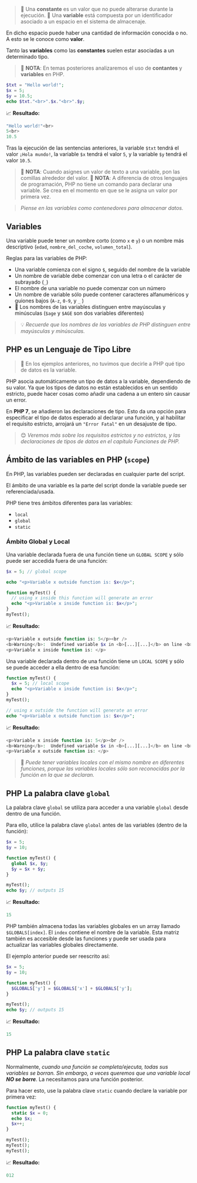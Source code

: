 > 📏 Una **constante** es un valor que no puede alterarse durante la ejecución.
> 📏 Una **variable** está compuesta por un identificador asociado a un espacio en el sistema de almacenaje.

En dicho espacio puede haber una cantidad de información conocida o no. A esto se le conoce como **valor**.

Tanto las **variables** como las **constantes** suelen estar asociadas a un determinado tipo.

> 📝 **NOTA**: En temas posteriores analizaremos el uso de **contantes** y **variables** en PHP.

```php
$txt = "Hello world!";
$x = 5;
$y = 10.5;
echo $txt."<br>".$x."<br>".$y;
```
📈 **Resultado:**
```php
"Hello world!"<br>
5<br>
10.5
```

Tras la ejecución de las sentencias anteriores, la variable `$txt` tendrá el valor `¡Hola mundo!`, la variable `$x` tendrá el valor `5`, y la variable `$y` tendrá el valor `10.5`.

> 📝 **NOTA**: Cuando asignes un valor de texto a una variable, pon las comillas alrededor del valor.
> 📝 **NOTA**: A diferencia de otros lenguajes de programación, PHP no tiene un comando para declarar una variable. Se crea en el momento en que se le asigna un valor por primera vez.

> _Piense en las variables como contenedores para almacenar datos._

## Variables

Una variable puede tener un nombre corto (como `x` e `y`) o un nombre más descriptivo (`edad`, `nombre_del_coche`, `volumen_total`).

Reglas para las variables de PHP:

* Una variable comienza con el signo `$`, seguido del nombre de la variable
* Un nombre de variable debe comenzar con una letra o el carácter de subrayado (`_`)
* El nombre de una variable no puede comenzar con un número
* Un nombre de variable sólo puede contener caracteres alfanuméricos y guiones bajos (`A-z`, `0-9`, y `_` )
* 👀 Los nombres de las variables distinguen entre mayúsculas y minúsculas (`$age` y `$AGE` son dos variables diferentes)

> 💡 _Recuerde que los nombres de las variables de PHP distinguen entre mayúsculas y minúsculas._

## PHP es un Lenguaje de Tipo Libre

> 👀 En los ejemplos anteriores, no tuvimos que decirle a PHP qué tipo de datos es la variable.

PHP asocia automáticamente un tipo de datos a la variable, dependiendo de su valor. Ya que los tipos de datos no están establecidos en un sentido estricto, puede hacer cosas como añadir una cadena a un entero sin causar un error.

En **PHP 7**, se añadieron las declaraciones de tipo. Esto da una opción para especificar el tipo de datos esperado al declarar una función, y al habilitar el requisito estricto, arrojará un `"Error Fatal"` en un desajuste de tipo.

> 😊 _Veremos más sobre los requisitos estrictos y no estrictos, y las declaraciones de tipos de datos en el capítulo Funciones de PHP._

## Ámbito de las variables en PHP (`scope`)

En PHP, las variables pueden ser declaradas en cualquier parte del script.

El ámbito de una variable es la parte del script donde la variable puede ser referenciada/usada.

PHP tiene tres ámbitos diferentes para las variables:

* `local`
* `global`
* `static`

### Ámbito Global y Local

Una variable declarada fuera de una función tiene un `GLOBAL SCOPE` y sólo puede ser accedida fuera de una función:

```php
$x = 5; // global scope

echo "<p>Variable x outside function is: $x</p>";

function myTest() {
  // using x inside this function will generate an error
  echo "<p>Variable x inside function is: $x</p>";
}
myTest();
```
📈 **Resultado:**
```php
<p>Variable x outside function is: 5</p><br />
<b>Warning</b>:  Undefined variable $x in <b>[...][...]</b> on line <b>8</b><br />
<p>Variable x inside function is: </p>
```

Una variable declarada dentro de una función tiene un `LOCAL SCOPE` y sólo se puede acceder a ella dentro de esa función:

```php
function myTest() {
  $x = 5; // local scope
  echo "<p>Variable x inside function is: $x</p>";
}
myTest();

// using x outside the function will generate an error
echo "<p>Variable x outside function is: $x</p>";
```
📈 **Resultado:**
```php
<p>Variable x inside function is: 5</p><br />
<b>Warning</b>:  Undefined variable $x in <b>[...][...]</b> on line <b>9</b><br />
<p>Variable x outside function is: </p>
```

> 📝 _Puede tener variables locales con el mismo nombre en diferentes funciones, porque las variables locales sólo son reconocidas por la función en la que se declaran._

## PHP La palabra clave `global`

La palabra clave `global` se utiliza para acceder a una variable `global` desde dentro de una función.

Para ello, utilice la palabra clave `global` antes de las variables (dentro de la función):

```php
$x = 5;
$y = 10;

function myTest() {
  global $x, $y;
  $y = $x + $y;
}

myTest();
echo $y; // outputs 15
```
📈 **Resultado:**
```php
15
```

PHP también almacena todas las variables globales en un array llamado `$GLOBALS[index]`. El `index` contiene el nombre de la variable. Esta matriz también es accesible desde las funciones y puede ser usada para actualizar las variables globales directamente.

El ejemplo anterior puede ser reescrito así:

```php
$x = 5;
$y = 10;

function myTest() {
  $GLOBALS['y'] = $GLOBALS['x'] + $GLOBALS['y'];
}

myTest();
echo $y; // outputs 15
```
📈 **Resultado:**
```php
15
```

## PHP La palabra clave `static`

Normalmente, _cuando una función se completa/ejecuta, todas sus variables se borran. Sin embargo, a veces queremos que una variable local **NO se borre**_. La necesitamos para una función posterior.

Para hacer esto, use la palabra clave `static` cuando declare la variable por primera vez:

```php
function myTest() {
  static $x = 0;
  echo $x;
  $x++;
}

myTest();
myTest();
myTest();
```
📈 **Resultado:**
```php
012
```